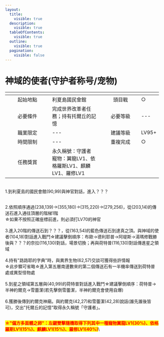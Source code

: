 ```yaml
---
layout:
  title:
    visible: true
  description:
    visible: true
  tableOfContents:
    visible: true
  outline:
    visible: true
  pagination:
    visible: false
---
```


# 神域的使者(守护者称号/宠物)



<table data-header-hidden><thead><tr><th width="130" align="center"></th><th></th><th width="103" align="center"></th><th></th></tr></thead><tbody><tr><td align="center">起始地點</td><td>利夏島國民會館</td><td align="center">頭目戰</td><td>○</td></tr><tr><td align="center">必要條件</td><td>完成世界改革者任務；持有托爾丘的記憶</td><td align="center">必要等級</td><td>---</td></tr><tr><td align="center">職業限定</td><td>---</td><td align="center">建議等級</td><td>LV95+</td></tr><tr><td align="center">時間限制</td><td>---</td><td align="center">重複完成</td><td>○</td></tr><tr><td align="center">任務獎賞</td><td>永久稱號：守護者<br>寵物：翼龍LV1、依格羅斯LV1、麒麟LV1、羅修LV1</td><td align="center"></td><td></td></tr></tbody></table>

\
1.到利夏島的國民會館(90,99)與神官對話，進入？？？

\
2.依照順序通過(238,139)→(355,180)→(315,220)→(279,256)，從(203,14)的傳送石進入通往頂層的階梯1階\
☆如果不按照正確座標前進，則必須打LV70的神官\
\
3.進入20階的傳送石到？？？，從(163,54)的藍色傳送石到達真之頂。與神域的使者(104,18)對話進入戰鬥☆建議擊倒順序：布歐→德利耶普→阿堤斯→湯瑪修戰勝後與？？？的奈拉(116,130)對話，場景切換；再與荷特普(116,130)對話傳進星之領域\
\
4.持有"路路耶的字典"時，與異界生物(62,57)交談可獲得些許情報\
☆此步驟可省略☆進入第五層南邊數來的第二個傳送石有一半機率傳送到荷特普處或異型怪物處\
\
5.到星之領域第五層與(40,99)的荷特普對話進入戰鬥☆建議擊倒順序：荷特普→半神約爾克→雪蕾潔(若先擊倒雪蕾潔，半神約爾克會使用自爆)\
\
6.獲勝後傳到約爾克神廟。與約爾克(42,27)和雪蕾潔(42,28)說話(誰先誰後皆可)，交出"托爾丘的記憶"取得永久稱號「守護者」。

\
<mark style="color:red;">**☆"偏方多面體之卵"：左鍵雙擊隨機取得下列其中一種寵物翼龍LV1(30%)、依格羅斯LV1(15%)、麒麟LV1(15%)、羅修LV1(40%)**</mark>\
